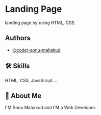 # Landing Page

landing page by using HTML, CSS.


## Authors

- [@coder-sonu-mahakud](https://github.com/coder-sonu-mahakud)

  
## 🛠 Skills
HTML, CSS, JavaScript....

## 🚀 About Me
I'M Sonu Mahakud and I'M a Web Developer.
